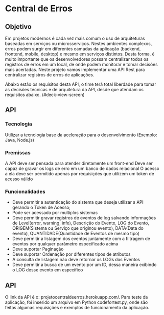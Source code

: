 # Central de Erros

## Objetivo

Em projetos modernos é cada vez mais comum o uso de arquiteturas baseadas em serviços ou microsserviços. Nestes ambientes complexos, erros podem surgir em diferentes camadas da aplicação (backend, frontend, mobile, desktop) e mesmo em serviços distintos. Desta forma, é muito importante que os desenvolvedores possam centralizar todos os registros de erros em um local, de onde podem monitorar e tomar decisões mais acertadas. Neste projeto vamos implementar uma API Rest para centralizar registros de erros de aplicações.

Abaixo estão os requisitos desta API, o time terá total liberdade para tomar as decisões técnicas e de arquitetura da API, desde que atendam os requisitos abaixo. (#deck-view-screen)

## API

### Tecnologia

Utilizar a tecnologia base da aceleração para o desenvolvimento (Exemplo: Java, Node.js)

### Premissas

A API deve ser pensada para atender diretamente um front-end
Deve ser capaz de gravar os logs de erro em um banco de dados relacional
O acesso a ela deve ser permitido apenas por requisições que utilizem um token de acesso válido

### Funcionalidades

 - Deve permitir a autenticação do sistema que deseja utilizar a API gerando o Token de Acesso;
 - Pode ser acessado por multiplos sistemas
 - Deve permitir gravar registros de eventos de log salvando informações de Level(error, warning, info), Descrição do Evento, LOG do Evento, ORIGEM(Sistema ou Serviço que originou evento), DATA(Data do evento), QUANTIDADE(Quantidade de Eventos de mesmo tipo)
 - Deve permitir a listagem dos eventos juntamente com a filtragem de eventos por qualquer parâmetro especificado acima
 - Deve suportar Paginação
 - Deve suportar Ordenação por diferentes tipos de atributos
 - A consulta de listagem não deve retornar os LOGs dos Eventos
 - Deve permitir a busca de um evento por um ID, dessa maneira exibindo o LOG desse evento em específico
 
 ## API
 
 O link da API é o: projetocentraldeerros.herokuapp.com/. 
 Para teste da aplicação, foi inserido um arquivo em Python codefortest.py, onde são feitas algumas requisições e exemplos de funcionamento da aplicação.
 
